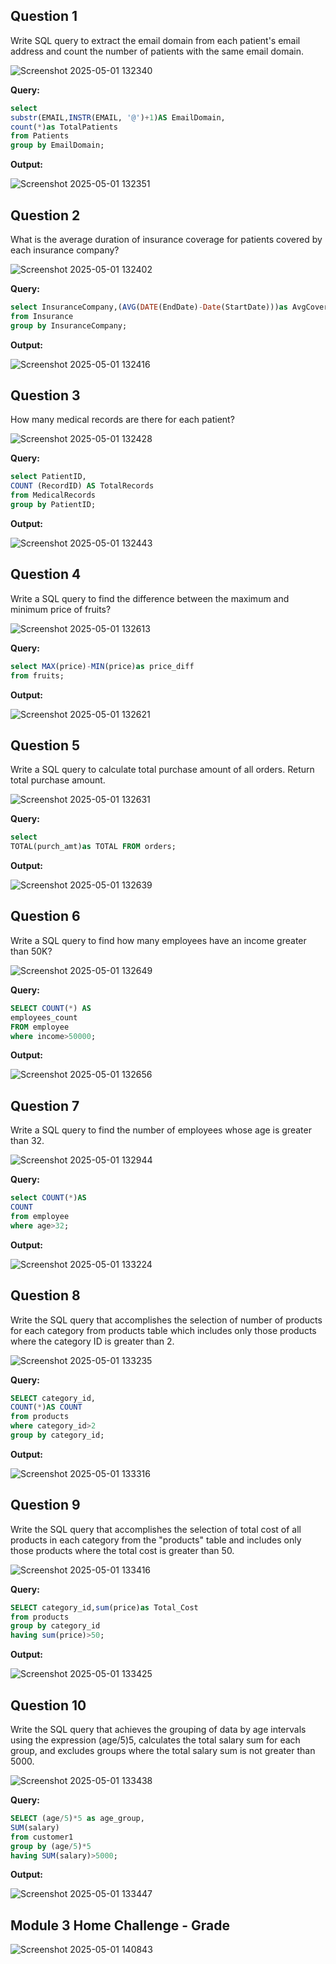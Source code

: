 **Question 1**
--
Write SQL query to extract the email domain from each patient's email address and count the number of patients with the same email domain.

![Screenshot 2025-05-01 132340](https://github.com/user-attachments/assets/2d43dede-68aa-4655-a574-534480d7b78f)

**Query:**

```sql
select
substr(EMAIL,INSTR(EMAIL, '@')+1)AS EmailDomain,
count(*)as TotalPatients
from Patients
group by EmailDomain;

```

**Output:**

![Screenshot 2025-05-01 132351](https://github.com/user-attachments/assets/5f02c295-c348-4c5e-91a1-f24b68aab036)


**Question 2**
---
What is the average duration of insurance coverage for patients covered by each insurance company?

![Screenshot 2025-05-01 132402](https://github.com/user-attachments/assets/5c440626-4f05-40b3-80b1-d35a1b920bc3)

**Query:**

```sql
select InsuranceCompany,(AVG(DATE(EndDate)-Date(StartDate)))as AvgCoverageDurationDays
from Insurance
group by InsuranceCompany;

```

**Output:**


![Screenshot 2025-05-01 132416](https://github.com/user-attachments/assets/10175dcf-c822-4e1f-ae38-8abb26204233)


**Question 3**
---
How many medical records are there for each patient?

![Screenshot 2025-05-01 132428](https://github.com/user-attachments/assets/4e688e79-3e20-47c9-ad38-4b2f302b280e)

**Query:**

```sql
select PatientID,
COUNT (RecordID) AS TotalRecords
from MedicalRecords
group by PatientID;

```

**Output:**

![Screenshot 2025-05-01 132443](https://github.com/user-attachments/assets/cc5ed896-5bcd-43f7-bc86-668b97eab77c)

**Question 4**
---
Write a SQL query to find the difference between the maximum and minimum price of fruits?

![Screenshot 2025-05-01 132613](https://github.com/user-attachments/assets/6f20a198-a666-4794-ab6c-aa89f26efb69)

**Query:**

```sql
select MAX(price)-MIN(price)as price_diff
from fruits;

```

**Output:**

![Screenshot 2025-05-01 132621](https://github.com/user-attachments/assets/b6e66da4-9092-461b-86dd-bf847738a917)


**Question 5**
---
Write a SQL query to calculate total purchase amount of all orders. Return total purchase amount.

![Screenshot 2025-05-01 132631](https://github.com/user-attachments/assets/8ae70d3d-2ebf-4566-a19f-f98a7e0e8cf2)


**Query:**

```sql
select
TOTAL(purch_amt)as TOTAL FROM orders;

```

**Output:**

![Screenshot 2025-05-01 132639](https://github.com/user-attachments/assets/c5afe1d3-1d13-4423-8a97-1e534aad828d)

**Question 6**
---
Write a SQL query to find how many employees have an income greater than 50K?

![Screenshot 2025-05-01 132649](https://github.com/user-attachments/assets/2bf96f27-c87e-469a-b339-316b5ada23b8)

**Query:**

```sql
SELECT COUNT(*) AS
employees_count
FROM employee
where income>50000;

```

**Output:**

![Screenshot 2025-05-01 132656](https://github.com/user-attachments/assets/ab9d1291-6ee7-4eab-849f-60adc4045057)


**Question 7**
---
Write a SQL query to find the number of employees whose age is greater than 32.

![Screenshot 2025-05-01 132944](https://github.com/user-attachments/assets/a40257a6-99d9-4e31-9578-5a3ff7caed1e)

**Query:**

```sql
select COUNT(*)AS
COUNT
from employee
where age>32;

```

**Output:**

![Screenshot 2025-05-01 133224](https://github.com/user-attachments/assets/6d60e958-f600-4ece-ab91-4e8144b3043f)


**Question 8**
---
Write the SQL query that accomplishes the selection of number of products for each category from products table which includes only those products where the category ID is greater than 2.

![Screenshot 2025-05-01 133235](https://github.com/user-attachments/assets/e06082c9-343d-4402-8d62-3013087c5f70)


**Query:**

```sql
SELECT category_id,
COUNT(*)AS COUNT
from products
where category_id>2
group by category_id;

```

**Output:**

![Screenshot 2025-05-01 133316](https://github.com/user-attachments/assets/851adc01-19ad-4ec6-b872-2eac140f8aa2)


**Question 9**
---
Write the SQL query that accomplishes the selection of total cost of all products in each category from the "products" table and includes only those products where the total cost is greater than 50.

![Screenshot 2025-05-01 133416](https://github.com/user-attachments/assets/0eef0e16-f2c9-4ede-b30e-5d23addf94fa)


**Query:**

```sql
SELECT category_id,sum(price)as Total_Cost
from products
group by category_id
having sum(price)>50;

```

**Output:**

![Screenshot 2025-05-01 133425](https://github.com/user-attachments/assets/35f297b8-24e2-4c35-b8fd-5d8e57d8f1ca)


**Question 10**
---
Write the SQL query that achieves the grouping of data by age intervals using the expression (age/5)5, calculates the total salary sum for each group, and excludes groups where the total salary sum is not greater than 5000.

![Screenshot 2025-05-01 133438](https://github.com/user-attachments/assets/fb9ed622-d5f4-4c8b-89dd-ea203642727a)


**Query:**

```sql
SELECT (age/5)*5 as age_group,
SUM(salary)
from customer1
group by (age/5)*5
having SUM(salary)>5000;

```

**Output:**

![Screenshot 2025-05-01 133447](https://github.com/user-attachments/assets/f9158798-4e9d-4c56-808e-6b9c222d038b)


## Module 3 Home Challenge - Grade

![Screenshot 2025-05-01 140843](https://github.com/user-attachments/assets/bc97531c-85b8-4671-92a3-c1a8f24609a1)


